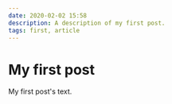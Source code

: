 ```yaml
---
date: 2020-02-02 15:58
description: A description of my first post.
tags: first, article
---
```

# My first post

My first post's text.
